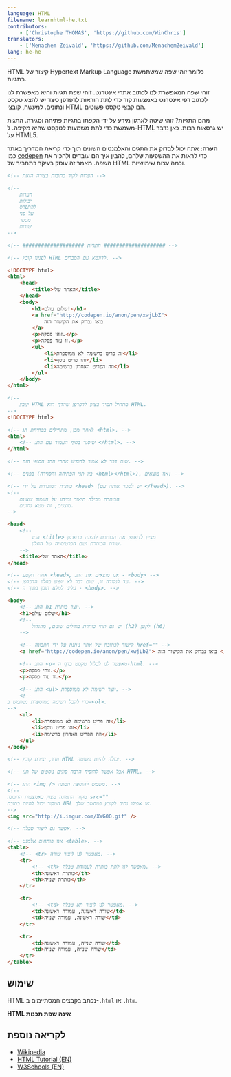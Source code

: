 ```yaml
---
language: HTML
filename: learnhtml-he.txt
contributors:
    - ['Christophe THOMAS', 'https://github.com/WinChris']
translators:
    - ['Menachem Zeivald', 'https://github.com/MenachemZeivald']
lang: he-he
---
```


HTML קיצור של Hypertext Markup Language כלומר זוהי שפה שמשתמשת בתגיות.

זוהי שפה המאפשרת לנו לכתוב אתרי אינטרנט.
זוהי שפת תגיות והיא מאפשרת לנו לכתוב דפי אינטרנט באמצעות קוד
כדי לתת הוראות לדפדפן כיצד יש להציג טקסט ונתונים.
למעשה, קובצי HTML הם קבצי טקסט פשוטים.

מהם התגיות?
זוהי שיטה לארגון מידע על ידי הקפתו בתגיות פתיחה וסגירה.
התגית משמשת כדי לתת משמעות לטקסט שהיא מקיפה.
ל-HTML יש גרסאות רבות. כאן נדבר על HTML5.

**הערה:** אתה יכול לבדוק את התגים והאלמנטים השונים תוך כדי קריאת המדריך
באתר כמו [codepen](http://codepen.io/pen/) כדי לראות את ההשפעות שלהם,
להבין איך הם עובדים ולהכיר את השפה.
מאמר זה עוסק בעיקר בתחביר של HTML וכמה עצות שימושיות.

```html
<!-- הערות לקוד כתובות בצורה הזאת -->

<!--
	הערות
    יכולות
    להתפרס
    על פני
    מספר
    שורות
-->

<!-- #################### התגיות #################### -->

<!-- לפנינו קובץ HTML לדוגמא עם הסברים. -->

<!DOCTYPE html>
<html>
	<head>
		<title>האתר שלי</title>
	</head>
	<body>
		<h1>שלום עולם!</h1>
		<a href="http://codepen.io/anon/pen/xwjLbZ">
			בואו נבדוק את הקישור הזה
		</a>
		<p>זוהי פסקה.</p>
		<p>זו עוד פסקה.</p>
		<ul>
			<li>זה פריט ברשימה לא ממוספרת</li>
			<li>זהו פריט נוסף</li>
			<li>וזה הפריט האחרון ברשימה</li>
		</ul>
	</body>
</html>

<!--
	קובץ HTML מתחיל תמיד בציון לדפדפן שהדף הוא HTML.
-->
<!DOCTYPE html>

<!-- לאחר מכן, מתחילים בפתיחת תג <html>. -->
<html>
	<!-- שיסגר בסוף העמוד עם התג </html>. -->
</html>

<!-- שום דבר לא אמור להופיע אחרי התג הסופי הזה. -->

<!-- בפנים (בין תגי הפתיחה והסגירה <html></html>), אנו מוצאים: -->

<!-- כותרת המוגדרת על ידי <head> (יש לסגור אותה עם </head>). -->
<!--
    הכותרת מכילה תיאור ומידע על העמוד שאינם
    מוצגים, זה מטא נתונים.
-->

<head>
	<!--
        התג <title> מציין לדפדפן את הכותרת להצגה בדפדפן
        שורת הכותרת ושם הכרטיסייה של החלון.
	-->
	<title>האתר שלי</title>
</head>

<!-- אחרי הקטע <head>, אנו מוצאים את התג - <body> -->
<!-- עד לנקודה זו, שום דבר לא יופיע בחלון הדפדפן. -->
<!-- עלינו למלא תוכן בתוך ה - <body>. -->

<body>
	<!-- התג h1 יוצר כותרת. -->
	<h1>שלום עולם</h1>
	<!--
        יש גם תתי כותרת בגדלים שונים, מהגדול (h2) לקטן (h6)
	-->

	<!-- קישור לכתובת של אתר ניתנת על ידי התכונה href="" -->
	<a href="http://codepen.io/anon/pen/xwjLbZ"> בואו נבדוק את הקישור הזה </a>

	<!-- התג <p> מאפשר לנו לכלול טקסט בדף ה-html. -->
	<p>זוהי פסקה.</p>
	<p>זו עוד פסקה.</p>

	<!-- התג <ul> יוצר רשימה לא ממוספרת. -->
	<!--
כדי לקבל רשימה ממוספרת נשתמש ב-<ol>.
-->
	<ul>
		<li>זה פריט ברשימה לא ממוספרת</li>
		<li>זהו פריט נוסף</li>
		<li>וזה הפריט האחרון ברשימה</li>
	</ul>
</body>

<!-- וזהו, יצירת קובץ HTML יכולה להיות פשוטה. -->

<!-- אבל אפשר להוסיף הרבה סוגים נוספים של תגי HTML. -->

<!-- התג <img /> משמש להוספת תמונה. -->
<!--
מקור התמונה מצוין באמצעות התכונה src=""
המקור יכול להיות כתובת URL או אפילו נתיב לקובץ במחשב שלך.
-->
<img src="http://i.imgur.com/XWG0O.gif" />

<!-- אפשר גם ליצור טבלה. -->

<!-- אנו פותחים אלמנט <table>. -->
<table>
	<!-- <tr> מאפשר לנו ליצור שורה. -->
	<tr>
		<!-- <th> מאפשר לנו לתת כותרת לעמודת טבלה. -->
		<th>כותרת ראשונה</th>
		<th>כותרת שנייה</th>
	</tr>

	<tr>
		<!-- <td> מאפשר לנו ליצור תא טבלה. -->
		<td>שורה ראשונה, עמודה ראשונה</td>
		<td>שורה ראשונה, עמודה שנייה</td>
	</tr>

	<tr>
		<td>שורה שנייה, עמודה ראשונה</td>
		<td>שורה שנייה, עמודה שנייה</td>
	</tr>
</table>
```

## שימוש

HTML נכתב בקבצים המסתיימים ב-`.html` או `.htm`.

**HTML אינה שפת תכנות**

## לקריאה נוספת

-   [Wikipedia](https://he.wikipedia.org/wiki/HTML)
-   [HTML Tutorial (EN)](https://developer.mozilla.org/en-US/docs/Web/HTML)
-   [W3Schools (EN)](http://www.w3schools.com/html/html_intro.asp)

